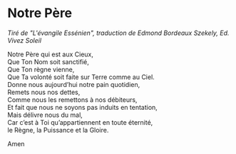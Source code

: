 # Notre Père
_Tiré de "L'évangile Essénien", traduction de Edmond Bordeaux Szekely, Ed. Vivez Soleil_

Notre Père qui est aux Cieux, <br/>
Que Ton Nom soit sanctifié, <br/>
Que Ton règne vienne, <br/>
Que Ta volonté soit faite sur Terre comme au Ciel. <br/>
Donne nous aujourd’hui notre pain quotidien, <br/>
Remets nous nos dettes, <br/>
Comme nous les remettons à nos débiteurs, <br/>
Et fait que nous ne soyons pas induits en tentation, <br/>
Mais délivre nous du mal, <br/>
Car c’est à Toi qu’appartiennent en toute éternité, <br/>
le Règne, la Puissance et la Gloire.

Amen
